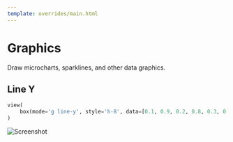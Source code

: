 ```yaml
---
template: overrides/main.html
---
```

# Graphics

Draw microcharts, sparklines, and other data graphics.

## Line Y

```py
view(
    box(mode='g line-y', style='h-8', data=[0.1, 0.9, 0.2, 0.8, 0.3, 0.7, 0.4, 0.6, 0.5]),
)
```


![Screenshot](assets/screenshots/graphics_line_y.png)

